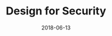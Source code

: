 ---
layout: blog
title: "Design for Security"
date: 2018-06-13
event: O'Reilly Velocity
tags: security video
permalink: /talks/design-for-security-velocity/
externallink: https://www.youtube.com/watch?v=_uK1CUu_6Xc
section: talks
---
